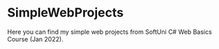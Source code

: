 # SimpleWebProjects

Here you can find my simple web projects from 
SoftUni C# Web Basics Course (Jan 2022).